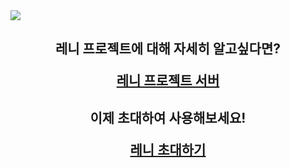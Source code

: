 <img src="https://i.esdrop.com/d/f/KSVgHQLraY/q3LpgM4Ak9.png">

<h2 align="center">레니 프로젝트에 대해 자세히 알고싶다면?

[레니 프로젝트 서버](https://discord.gg/xnsQmrCq5V)

</h2>

<h2 align="center">이제 초대하여 사용해보세요!

[레니 초대하기](https://discord.com/api/oauth2/authorize?client_id=770498406551519233&permissions=8&scope=bot%20applications.commands)
  
</h2>
